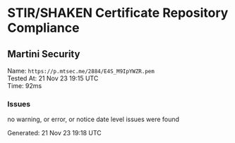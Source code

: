 # STIR/SHAKEN Certificate Repository Compliance

## Martini Security

Name: `https://p.mtsec.me/2884/E4S_M9IpYWZR.pem`\
Tested At: 21 Nov 23 19:15 UTC\
Time: 92ms

### Issues

no warning, or error, or notice date level issues were found

Generated: 21 Nov 23 19:18 UTC